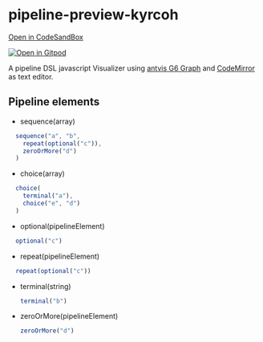 # pipeline-preview-kyrcoh

[Open in CodeSandBox](https://codesandbox.io/s/github/imaguiraga/lerna-preview-kyrcoh/tree/master/packages/pipeline-preview-kyrcoh)

[![Open in Gitpod](https://gitpod.io/button/open-in-gitpod.svg)](https://gitpod.io/#https://github.com/imaguiraga/lerna-preview-kyrcoh/tree/master/packages/pipeline-preview-kyrcoh)

A pipeline DSL javascript Visualizer using [antvis G6 Graph](https://g6.antv.vision/en)
and [CodeMirror](https://codemirror.net/) as text editor.

## Pipeline elements ##
- sequence(array)
```javascript
  sequence("a", "b", 
    repeat(optional("c")), 
    zeroOrMore("d")
  )
```  

- choice(array)
```javascript
  choice(
    terminal("a"),
    choice("e", "d")
  )
```  

- optional(pipelineElement)
```javascript
  optional("c")
```  

- repeat(pipelineElement)
```javascript
  repeat(optional("c"))
```  

- terminal(string)
  ```javascript
  terminal("b")
  ```

- zeroOrMore(pipelineElement)
  ```javascript
  zeroOrMore("d")
  ```

